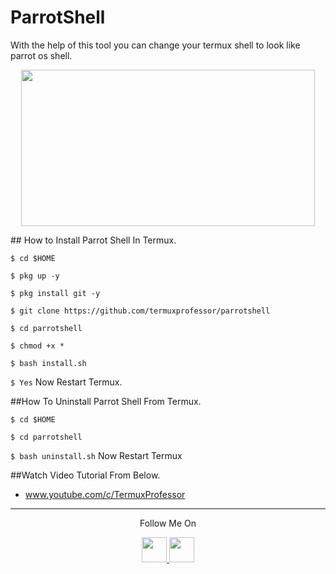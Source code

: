 # ParrotShell
With the help of this tool you can change your termux shell to look like parrot os shell.
<p align="center">
  <img src="https://1.bp.blogspot.com/-8J6nXMm4Fn4/X1nN5SrLvkI/AAAAAAAAAQ0/J8TNfruwGEgiAfOKxIiRD_q3dKOGUl-XQCLcBGAsYHQ/s530/Screenshot_20200910_122015.png" width="470" height="250">
</p>
## How to Install Parrot Shell In Termux.

`$ cd $HOME`

`$ pkg up -y`

`$ pkg install git -y`

`$ git clone https://github.com/termuxprofessor/parrotshell`

`$ cd parrotshell`

`$ chmod +x *`

`$ bash install.sh`

`$ Yes`
Now Restart Termux.

##How To Uninstall Parrot Shell From Termux.

`$ cd $HOME`

`$ cd parrotshell`

`$ bash uninstall.sh`
Now Restart Termux

##Watch Video Tutorial From Below.
* www.youtube.com/c/TermuxProfessor
---

<p align="center">
  Follow Me On
</p>
<p align="center">
  <a href="https://www.youtube.com/c/TermuxProfessor">
    <img src="https://github.com/th3unkn0n/extra/blob/master/.img/yt.png" width="40" height="40">
  </a>
  <a href="https://www.instagram.com/termuxprofessor/">
    <img src="https://github.com/th3unkn0n/extra/blob/master/.img/ig.png" width="40" height="40">
</p>
